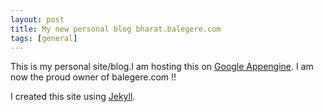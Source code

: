 ```yaml
---
layout: post
title: My new personal blog bharat.balegere.com
tags: [general]
---
```


This is my personal site/blog.I am hosting this on [Google Appengine](https://appengine.google.com/).
I am now the proud owner of balegere.com !!

I created this site using [Jekyll](https://github.com/mojombo/jekyll).

